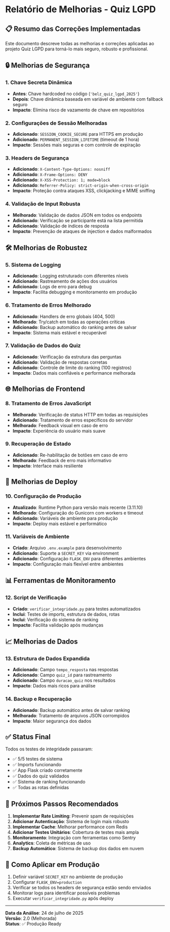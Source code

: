 # Relatório de Melhorias - Quiz LGPD

## 📋 Resumo das Correções Implementadas

Este documento descreve todas as melhorias e correções aplicadas ao projeto Quiz LGPD para torná-lo mais seguro, robusto e profissional.

## 🔒 Melhorias de Segurança

### 1. Chave Secreta Dinâmica
- **Antes**: Chave hardcoded no código (`'belz_quiz_lgpd_2025'`)
- **Depois**: Chave dinâmica baseada em variável de ambiente com fallback seguro
- **Impacto**: Elimina risco de vazamento de chave em repositórios

### 2. Configurações de Sessão Melhoradas
- **Adicionado**: `SESSION_COOKIE_SECURE` para HTTPS em produção
- **Adicionado**: `PERMANENT_SESSION_LIFETIME` (timeout de 1 hora)
- **Impacto**: Sessões mais seguras e com controle de expiração

### 3. Headers de Segurança
- **Adicionado**: `X-Content-Type-Options: nosniff`
- **Adicionado**: `X-Frame-Options: DENY`
- **Adicionado**: `X-XSS-Protection: 1; mode=block`
- **Adicionado**: `Referrer-Policy: strict-origin-when-cross-origin`
- **Impacto**: Proteção contra ataques XSS, clickjacking e MIME sniffing

### 4. Validação de Input Robusta
- **Melhorado**: Validação de dados JSON em todos os endpoints
- **Adicionado**: Verificação se participante está na lista permitida
- **Adicionado**: Validação de índices de resposta
- **Impacto**: Prevenção de ataques de injection e dados malformados

## 🛠️ Melhorias de Robustez

### 5. Sistema de Logging
- **Adicionado**: Logging estruturado com diferentes níveis
- **Adicionado**: Rastreamento de ações dos usuários
- **Adicionado**: Logs de erro para debug
- **Impacto**: Facilita debugging e monitoramento em produção

### 6. Tratamento de Erros Melhorado
- **Adicionado**: Handlers de erro globais (404, 500)
- **Melhorado**: Try/catch em todas as operações críticas
- **Adicionado**: Backup automático do ranking antes de salvar
- **Impacto**: Sistema mais estável e recuperável

### 7. Validação de Dados do Quiz
- **Adicionado**: Verificação da estrutura das perguntas
- **Adicionado**: Validação de respostas corretas
- **Adicionado**: Controle de limite do ranking (100 registros)
- **Impacto**: Dados mais confiáveis e performance melhorada

## 🌐 Melhorias de Frontend

### 8. Tratamento de Erros JavaScript
- **Melhorado**: Verificação de status HTTP em todas as requisições
- **Adicionado**: Tratamento de erros específicos do servidor
- **Melhorado**: Feedback visual em caso de erro
- **Impacto**: Experiência do usuário mais suave

### 9. Recuperação de Estado
- **Adicionado**: Re-habilitação de botões em caso de erro
- **Melhorado**: Feedback de erro mais informativo
- **Impacto**: Interface mais resiliente

## 🚀 Melhorias de Deploy

### 10. Configuração de Produção
- **Atualizado**: Runtime Python para versão mais recente (3.11.10)
- **Melhorado**: Configuração do Gunicorn com workers e timeout
- **Adicionado**: Variáveis de ambiente para produção
- **Impacto**: Deploy mais estável e performático

### 11. Variáveis de Ambiente
- **Criado**: Arquivo `.env.example` para desenvolvimento
- **Adicionado**: Suporte a `SECRET_KEY` via environment
- **Adicionado**: Configuração `FLASK_ENV` para diferentes ambientes
- **Impacto**: Configuração mais flexível entre ambientes

## 📊 Ferramentas de Monitoramento

### 12. Script de Verificação
- **Criado**: `verificar_integridade.py` para testes automatizados
- **Inclui**: Testes de imports, estrutura de dados, rotas
- **Inclui**: Verificação do sistema de ranking
- **Impacto**: Facilita validação após mudanças

## 📈 Melhorias de Dados

### 13. Estrutura de Dados Expandida
- **Adicionado**: Campo `tempo_resposta` nas respostas
- **Adicionado**: Campo `quiz_id` para rastreamento
- **Adicionado**: Campo `duracao_quiz` nos resultados
- **Impacto**: Dados mais ricos para análise

### 14. Backup e Recuperação
- **Adicionado**: Backup automático antes de salvar ranking
- **Melhorado**: Tratamento de arquivos JSON corrompidos
- **Impacto**: Maior segurança dos dados

## ✅ Status Final

Todos os testes de integridade passaram:
- ✅ 5/5 testes de sistema
- ✅ Imports funcionando
- ✅ App Flask criado corretamente
- ✅ Dados do quiz validados
- ✅ Sistema de ranking funcionando
- ✅ Todas as rotas definidas

## 🎯 Próximos Passos Recomendados

1. **Implementar Rate Limiting**: Prevenir spam de requisições
2. **Adicionar Autenticação**: Sistema de login mais robusto
3. **Implementar Cache**: Melhorar performance com Redis
4. **Adicionar Testes Unitários**: Cobertura de testes mais ampla
5. **Monitoramento**: Integração com ferramentas como Sentry
6. **Analytics**: Coleta de métricas de uso
7. **Backup Automático**: Sistema de backup dos dados em nuvem

## 🔄 Como Aplicar em Produção

1. Definir variável `SECRET_KEY` no ambiente de produção
2. Configurar `FLASK_ENV=production`
3. Verificar se todos os headers de segurança estão sendo enviados
4. Monitorar logs para identificar possíveis problemas
5. Executar `verificar_integridade.py` após deploy

---

**Data da Análise**: 24 de julho de 2025  
**Versão**: 2.0 (Melhorada)  
**Status**: ✅ Produção Ready
